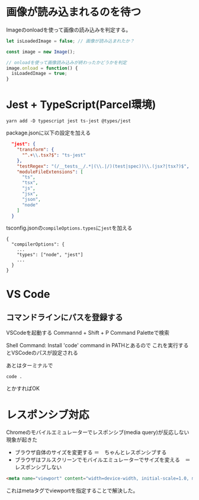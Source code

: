 # 画像が読み込まれるのを待つ

Imageのonloadを使って画像の読み込みを判定する。

```js:sample.js
let isLoadedImage = false; // 画像が読み込まれたか？

const image = new Image();

// onloadを使って画像読み込みが終わったかどうかを判定
image.onload = function() {
  isLoadedImage = true;
}
```



# Jest + TypeScript(Parcel環境)

```shell
yarn add -D typescript jest ts-jest @types/jest
```

package.jsonに以下の設定を加える
```json:package.json
  "jest": {
    "transform": {
      "^.+\\.tsx?$": "ts-jest"
    },
    "testRegex": "(/__tests__/.*|(\\.|/)(test|spec))\\.(jsx?|tsx?)$",
    "moduleFileExtensions": [
      "ts",
      "tsx",
      "js",
      "jsx",
      "json",
      "node"
    ]
  }
```

tsconfig.jsonの`compileOptions.types`に`jest`を加える
```
{
  "compilerOptions": {
    ...
    "types": ["node", "jest"]
    ...
  }
}
```

# VS Code

## コマンドラインにパスを登録する

VSCodeを起動する
Commannd + Shift + P
Command Paletteで検索

Shell Command: Install 'code' command in PATHとあるので
これを実行するとVSCodeのパスが設定される

あとはターミナルで

```shell
code .
```
とかすればOK

# レスポンシブ対応

Chromeのモバイルエミュレーターでレスポンシブ(media query)が反応しない現象が起きた

- ブラウザ自体のサイズを変更する ＝　ちゃんとレスポンシブする
- ブラウザはフルスクリーンでモバイルエミュレーターでサイズを変える　＝　レスポンシブしない

```html
<meta name="viewport" content="width=device-width, initial-scale=1.0, maximum-scale=1.0, minimum-scale=1.0">
```

これはmetaタグでviewportを指定することで解決した。













